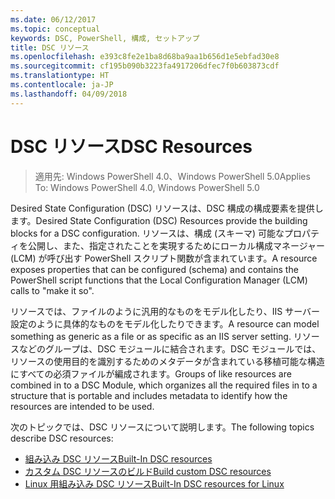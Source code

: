 ```yaml
---
ms.date: 06/12/2017
ms.topic: conceptual
keywords: DSC, PowerShell, 構成, セットアップ
title: DSC リソース
ms.openlocfilehash: e393c8fe2e1ba8d68ba9aa1b656d1e5ebfad30e8
ms.sourcegitcommit: cf195b090b3223fa4917206dfec7f0b603873cdf
ms.translationtype: HT
ms.contentlocale: ja-JP
ms.lasthandoff: 04/09/2018
---
```

# <a name="dsc-resources"></a><span data-ttu-id="81054-103">DSC リソース</span><span class="sxs-lookup"><span data-stu-id="81054-103">DSC Resources</span></span>

><span data-ttu-id="81054-104">適用先: Windows PowerShell 4.0、Windows PowerShell 5.0</span><span class="sxs-lookup"><span data-stu-id="81054-104">Applies To: Windows PowerShell 4.0, Windows PowerShell 5.0</span></span>

<span data-ttu-id="81054-105">Desired State Configuration (DSC) リソースは、DSC 構成の構成要素を提供します。</span><span class="sxs-lookup"><span data-stu-id="81054-105">Desired State Configuration (DSC) Resources provide the building blocks for a DSC configuration.</span></span> <span data-ttu-id="81054-106">リソースは、構成 (スキーマ) 可能なプロパティを公開し、また、指定されたことを実現するためにローカル構成マネージャー (LCM) が呼び出す PowerShell スクリプト関数が含まれています。</span><span class="sxs-lookup"><span data-stu-id="81054-106">A resource exposes properties that can be configured (schema) and contains the PowerShell script functions that the Local Configuration Manager (LCM) calls to "make it so".</span></span>

<span data-ttu-id="81054-107">リソースでは、ファイルのように汎用的なものをモデル化したり、IIS サーバー設定のように具体的なものをモデル化したりできます。</span><span class="sxs-lookup"><span data-stu-id="81054-107">A resource can model something as generic as a file or as specific as an IIS server setting.</span></span>  <span data-ttu-id="81054-108">リソースなどのグループは、DSC モジュールに結合されます。DSC モジュールでは、リソースの使用目的を識別するためのメタデータが含まれている移植可能な構造にすべての必須ファイルが編成されます。</span><span class="sxs-lookup"><span data-stu-id="81054-108">Groups of like resources are combined in to a DSC Module, which organizes all the required files in to a structure that is portable and includes metadata to identify how the resources are intended to be used.</span></span>

<span data-ttu-id="81054-109">次のトピックでは、DSC リソースについて説明します。</span><span class="sxs-lookup"><span data-stu-id="81054-109">The following topics describe DSC resources:</span></span>

- [<span data-ttu-id="81054-110">組み込み DSC リソース</span><span class="sxs-lookup"><span data-stu-id="81054-110">Built-In DSC resources</span></span>](builtInResource.md)
- [<span data-ttu-id="81054-111">カスタム DSC リソースのビルド</span><span class="sxs-lookup"><span data-stu-id="81054-111">Build custom DSC resources</span></span>](authoringResource.md)
- [<span data-ttu-id="81054-112">Linux 用組み込み DSC リソース</span><span class="sxs-lookup"><span data-stu-id="81054-112">Built-In DSC resources for Linux</span></span>](lnxBuiltInResources.md)